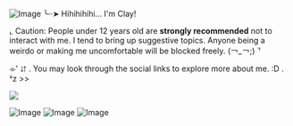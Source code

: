 ![Image](https://github.com/user-attachments/assets/2e6d2de3-aac6-42fd-91f7-69e38f85592b)
╰┈➤ Hihihihihi... I'm Clay!

⌞ Caution: People under 12 years old are **strongly recommended** not to interact with me. I tend to bring up suggestive topics. Anyone being a weirdo or making me uncomfortable will be blocked freely. (￢_￢;) ⌝

⌯' ⇵ . You may look through the social links to explore more about me. :D . ᶻz >>

![](https://komarev.com/ghpvc/?username=Spectral-Sanctuary&labelColor=000000&label=Stalkers...+/j&color=150df7&style=for-the-badge)

![Image](https://github.com/user-attachments/assets/a8427a96-2498-4f1b-801d-b092c64b75fc)
![Image](https://github.com/user-attachments/assets/6fcdbd66-e195-43c2-8b1c-e0053c4ba283)
![Image](https://github.com/user-attachments/assets/df434485-6b0f-4b55-80f4-8059ee332125)
